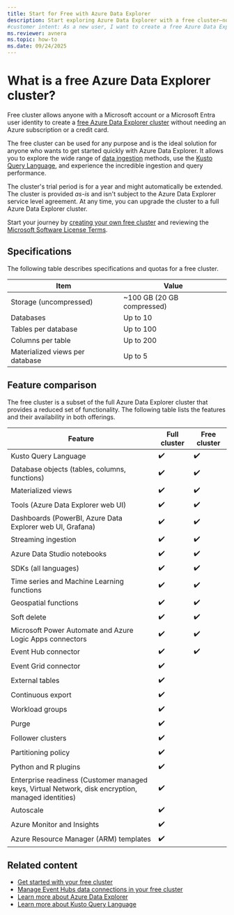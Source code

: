 ```yaml
---
title: Start for Free with Azure Data Explorer
description: Start exploring Azure Data Explorer with a free cluster—no subscription or credit card required. Learn how to create, query, and manage your data today.
#customer intent: As a new user, I want to create a free Azure Data Explorer cluster so that I can explore its features without needing an Azure subscription.
ms.reviewer: avnera
ms.topic: how-to
ms.date: 09/24/2025
---
```



# What is a free Azure Data Explorer cluster?

Free cluster allows anyone with a Microsoft account or a Microsoft Entra user identity to create a [free Azure Data Explorer cluster](start-for-free-web-ui.md) without needing an Azure subscription or a credit card.

The free cluster can be used for any purpose and is the ideal solution for anyone who wants to get started quickly with Azure Data Explorer. It allows you to explore the wide range of [data ingestion](ingest-data-overview.md) methods, use the [Kusto Query Language](/kusto/query/index?view=azure-data-explorer&preserve-view=true), and experience the incredible ingestion and query performance.

The cluster's trial period is for a year and might automatically be extended. The cluster is provided *as-is* and isn't subject to the Azure Data Explorer service level agreement. At any time, you can upgrade the cluster to a full Azure Data Explorer cluster.

Start your journey by [creating your own free cluster](https://aka.ms/kustofree) and reviewing the [Microsoft Software License Terms](https://aka.ms/kustofreeeula).

## Specifications

The following table describes specifications and quotas for a free cluster.

| Item | Value |
|--|--|
| Storage (uncompressed) | ~100 GB (20 GB compressed) |
| Databases | Up to 10 |
| Tables per database | Up to 100 |
| Columns per table | Up to 200 |
| Materialized views per database | Up to 5 |

## Feature comparison

The free cluster is a subset of the full Azure Data Explorer cluster that provides a reduced set of functionality. The following table lists the features and their availability in both offerings.

| Feature | Full cluster | Free cluster |
|--|--|--|
| Kusto Query Language |  :heavy_check_mark: |  :heavy_check_mark: |
| Database objects (tables, columns, functions) |  :heavy_check_mark: |  :heavy_check_mark: |
| Materialized views |  :heavy_check_mark: |  :heavy_check_mark: |
| Tools (Azure Data Explorer web UI) |  :heavy_check_mark: |  :heavy_check_mark: |
| Dashboards (PowerBI, Azure Data Explorer web UI, Grafana) |  :heavy_check_mark: |  :heavy_check_mark: |
| Streaming ingestion |  :heavy_check_mark: | :heavy_check_mark: |
| Azure Data Studio notebooks |  :heavy_check_mark: |  :heavy_check_mark: |
| SDKs (all languages) |  :heavy_check_mark: |  :heavy_check_mark: |
| Time series and Machine Learning functions |  :heavy_check_mark: |  :heavy_check_mark: |
| Geospatial functions |  :heavy_check_mark: |  :heavy_check_mark: |
| Soft delete |  :heavy_check_mark: |  :heavy_check_mark: |
| Microsoft Power Automate and Azure Logic Apps connectors |  :heavy_check_mark: |  :heavy_check_mark: |
| Event Hub connector |  :heavy_check_mark: |  :heavy_check_mark: |
| Event Grid connector |   :heavy_check_mark: | |
| External tables |  :heavy_check_mark: | |
| Continuous export |  :heavy_check_mark: | |
| Workload groups |  :heavy_check_mark: | |
| Purge |  :heavy_check_mark: | |
| Follower clusters |  :heavy_check_mark: | |
| Partitioning policy |  :heavy_check_mark: | |
| Python and R plugins |  :heavy_check_mark: | |
| Enterprise readiness (Customer managed keys, Virtual Network, disk encryption, managed identities) |  :heavy_check_mark: | |
| Autoscale |  :heavy_check_mark: | |
| Azure Monitor and Insights |  :heavy_check_mark: | |
| Azure Resource Manager (ARM) templates |  :heavy_check_mark: | |

## Related content

* [Get started with your free cluster](start-for-free-web-ui.md)
* [Manage Event Hubs data connections in your free cluster](start-for-free-event-hubs.md)
* [Learn more about Azure Data Explorer](data-explorer-overview.md)
* [Learn more about Kusto Query Language](/kusto/query/index?view=azure-data-explorer&preserve-view=true)
